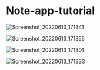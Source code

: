 # Note-app-tutorial

![Screenshot_20220613_171341](https://user-images.githubusercontent.com/73842931/173391141-940b5f74-b187-4bb2-ad66-7d5cd6906a5d.png)

![Screenshot_20220613_171355](https://user-images.githubusercontent.com/73842931/173391145-d0ec535f-596e-4aad-93f7-7f97c88e1432.png)

![Screenshot_20220613_171301](https://user-images.githubusercontent.com/73842931/173391151-86edae41-27d6-46dd-b67b-4339cf2d1eab.png)

![Screenshot_20220613_171333](https://user-images.githubusercontent.com/73842931/173391154-ff9fffa9-3756-4d81-a8ac-16f753e71635.png)
